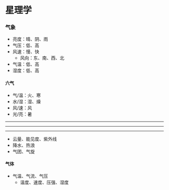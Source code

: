 # 星理学
### 气象
- 亮度：晴、阴、雨
- 气压：低、高
- 风速：慢、快
  - 风向：东、南、西、北
- 气温：低、高
- 湿度：低、高
#### 六气
- 气/温：火、寒
- 水/湿：湿、燥
- 风/速：风
- 光/亮：暑

---
---
---
- 云量、能见度、紫外线
- 降水、热浪
- 气团、气旋
#### 气体
- 气温、气流、气压
  - 温度、速度、压强、湿度

[气候、节气、历法、潮汐、曙暮]:天文学
[台风、地震、海啸、龙卷、洪涝]:天灾
[大气流体学]:\
